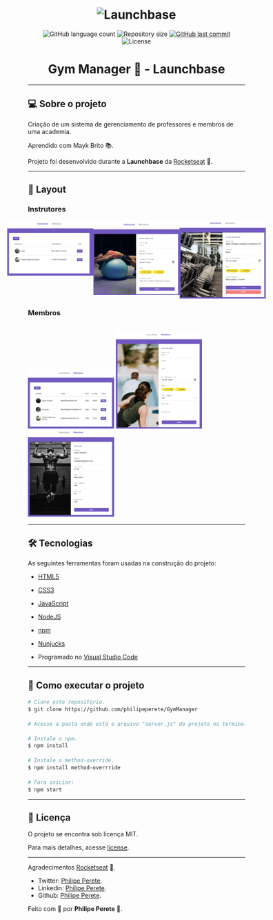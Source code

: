 <h1 align="center">
    <img alt="Launchbase" src="https://storage.googleapis.com/golden-wind/bootcamp-launchbase/logo.png" width="400px" />
</h1>

<p align="center">
  <img alt="GitHub language count" src="https://img.shields.io/github/languages/count/philipeperete/GymManager?color=%2304D361">

  <img alt="Repository size" src="https://img.shields.io/github/repo-size/philipeperete/GymManager">

  <a href="https://github.com/philipeperete/GymManager/commits/master">
    <img alt="GitHub last commit" src="https://img.shields.io/github/last-commit/philipeperete/GymManager">
  </a>

  <img alt="License" src="https://img.shields.io/badge/license-MIT-brightgreen">

</p>

<h1 align="center"> Gym Manager 💪 - Launchbase </h1>

_________

## 💻 Sobre o projeto

Criação de um sistema de gerenciamento de professores e membros de uma academia. 

Aprendido com Mayk Brito 📚. 

Projeto foi desenvolvido durante a **Launchbase** da [Rocketseat][rs] 🚀.

_________

## 🎨 Layout

### Instrutores 

<p align="center" style="display: flex; align-items: flex-start; justify-content: center;">
  <img alt="Instrutores" title="Instrutores" src="imagens/telainstrutores.png" width="200px">
  <img alt="Instrutores" title="Add Instrutores" src="imagens/telaaddinstrutor.png" width="200px">
  <img alt="Instrutores" title="Edit Instrutores" src="imagens/telaeditinstrutor.png" width="200px">
 
### Membros 
 
  <br>
  <img alt="Membros" title="Membros" src="imagens/telamembros.png" width="200px">
  <img alt="Membros" title="Add Membros" src="imagens/telaaddmembro.png" width="200px">
  <img alt="Membros" title="Edit Membros" src="imagens/telaeditmembro.png" width="200px">
</p>

_________

## 🛠 Tecnologias

As seguintes ferramentas foram usadas na construção do projeto:

 - [HTML5]
 - [CSS3]
 
 - [JavaScript]
 
 - [NodeJS]
 - [npm]
 - [Nunjucks]

- Programado no [Visual Studio Code]

_________

## 🚀 Como executar o projeto

```bash
# Clone este repositório.
$ git clone https://github.com/philipeperete/GymManager

# Acesse a pasta onde está o arquivo "server.js" do projeto no terminal/cmd.

# Instale o npm.
$ npm install

# Instale o method-override.
$ npm install method-overrride

# Para iniciar: 
$ npm start

```

_________

## 📝 Licença

O projeto se encontra sob licença MIT.

Para mais detalhes, acesse [license](LICENSE).

_________

Agradecimentos [Rocketseat][rs] 🚀.

* Twitter: [Philipe Perete](https://twitter.com/PhilipePerete).
* Linkedin: [Philipe Perete](https://www.linkedin.com/in/philipe-perete-b76622104/).
* Github: [Philipe Perete](https://github.com/philipeperete).

Feito com 💙 por **Philipe Perete** 👻.


[HTML5]: https://developer.mozilla.org/en-US/docs/Web/Guide/HTML/HTML5
[CSS3]: https://developer.mozilla.org/en-US/docs/Archive/CSS3 
 
[JavaScript]: https://www.javascript.com/  
 
[Nunjucks]: https://mozilla.github.io/nunjucks/templating.html 
[NodeJS]: https://nodejs.org/
[npm]: https://www.npmjs.com/get-npm

[Visual Studio Code]: https://code.visualstudio.com/ 
[rs]: https://rocketseat.com.br 
